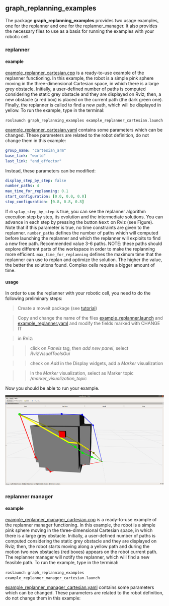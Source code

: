 ## **graph_replanning_examples**
The package **graph_replanning_examples** provides two usage examples, one for the replanner and one for the replanner_manager. It also provides the necessary files to use as a basis for running the examples with your robotic cell.

### **replanner**
#### **example**
[example_replanner_cartesian.cpp](https://github.com/JRL-CARI-CNR-UNIBS/online_replanner/blob/devel/graph_replanning_examples/src/example_replanner.cpp) is a ready-to-use example of the replanner functioning. In this example, the robot is a simple pink sphere moving in the three-dimensional Cartesian space, in which there is a large grey obstacle. Initially, a user-defined number of paths is computed considering the static grey obstacle and they are displayed on Rviz; then, a new obstacle (a red box) is placed on the current path (the dark green one). Finally, the replanner is called to find a new path, which will be displayed in yellow.
To run the example, type in the terminal:

`roslaunch graph_replanning_examples example_replanner_cartesian.launch`

[example_replanner_cartesian.yaml](https://github.com/JRL-CARI-CNR-UNIBS/online_replanner/blob/devel/graph_replanning_examples/config/example_replanner_cartesian.yaml) contains some parameters which can be changed.
These parameters are related to the robot definition, do not change them in this example:
```yaml
group_name: "cartesian_arm"
base_link: "world"
last_link: "end_effector"
```
Instead, these parameters can be modified:
```yaml
display_step_by_step: false
number_paths: 4
max_time_for_replanning: 0.1
start_configuration: [0.0, 0.0, 0.0]
stop_configuration: [0.8, 0.8, 0.8]
```
If `display_step_by_step` is true, you can see the replanner algorithm execution step by step, its evolution and the intermediate solutions. You can advance in each step by pressing the button <kbd>Next</kbd> on Rviz (see Figure). Note that if this parameter is true, no time constraints are given to the replanner.
`number_paths` defines the number of paths which will computed before launching the replanner and which the replanner will exploits to find a new free path. Recommended value 3-6 paths. NOTE: these paths should explore different parts of the workspace in order to make the replanning more efficient.
`max_time_for_replanning` defines the maximum time that the replanner can use to replan and optimize the solution. The higher the value, the better the solutions found. Complex cells require a bigger amount of time.

#### **usage**
In order to use the replanner with your robotic cell, you need to do the following preliminary steps:

> Create a moveit package (see <a href="http://docs.ros.org/kinetic/api/moveit_tutorials/html/doc/setup_assistant/setup_assistant_tutorial.html">tutorial</a>)

> Copy and change the name of the files [example_replanner.launch](https://github.com/JRL-CARI-CNR-UNIBS/online_replanner/blob/devel/graph_replanning_examples/launch/example_replanner.launch) and [example_replanner.yaml](https://github.com/JRL-CARI-CNR-UNIBS/online_replanner/blob/devel/graph_replanning_examples/config/example_replanner.yaml) and modify the fields marked with CHANGE IT

> in RViz:

>> click on *Panels* tag, then *add new panel*, select *RvizVisualToolsGui*

>> check on *Add* in the Display widgets, add a *Marker* visualization

>> In the *Marker* visualization, select as Marker topic */marker_visualization_topic*


Now you should be able to run your example.

![](Documentation/example_replanner.png)

### **replanner manager**
#### **example**
[example_replanner_manager_cartesian.cpp](https://github.com/JRL-CARI-CNR-UNIBS/online_replanner/blob/devel/graph_replanning_examples/src/example_replanner_manager.cpp) is a ready-to-use example of the replanner manager functioning. In this example, the robot is a simple pink sphere moving in the three-dimensional Cartesian space, in which there is a large grey obstacle. Initially, a user-defined number of paths is computed considering the static grey obstacle and they are displayed on Rviz; then, the robot starts moving along a yellow path and during the motion two new obstacles (red boxes) appears on the robot current path. The replanner manager will notify the replanner, which will find a new feasible path.
To run the example, type in the terminal:

`roslaunch graph_replanning_examples example_replanner_manager_cartesian.launch`

[example_replanner_manager_cartesian.yaml](https://github.com/JRL-CARI-CNR-UNIBS/online_replanner/blob/devel/graph_replanning_examples/config/example_replanner_cartesian.yaml) contains some parameters which can be changed.
These parameters are related to the robot definition, do not change them in this example:
